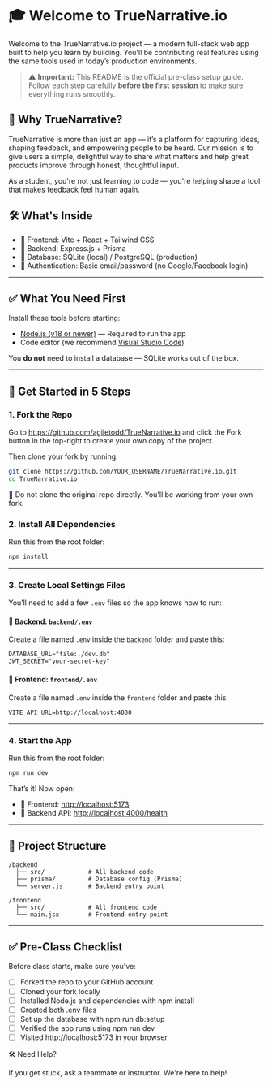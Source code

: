 # 🎓 Welcome to TrueNarrative.io

Welcome to the TrueNarrative.io project — a modern full-stack web app built to help you learn by building. You'll be contributing real features using the same tools used in today’s production environments.

> ⚠️ **Important:** This README is the official pre-class setup guide. Follow each step carefully **before the first session** to make sure everything runs smoothly.

## 🌟 Why TrueNarrative?

TrueNarrative is more than just an app — it’s a platform for capturing ideas, shaping feedback, and empowering people to be heard. Our mission is to give users a simple, delightful way to share what matters and help great products improve through honest, thoughtful input.

As a student, you're not just learning to code — you're helping shape a tool that makes feedback feel human again.

## 🛠 What's Inside

- 🗾 Frontend: Vite + React + Tailwind CSS
- 🔧 Backend: Express.js + Prisma
- 📀 Database: SQLite (local) / PostgreSQL (production)
- 🔐 Authentication: Basic email/password (no Google/Facebook login)

---

## ✅ What You Need First

Install these tools before starting:

- [Node.js (v18 or newer)](https://nodejs.org/en) — Required to run the app
- Code editor (we recommend [Visual Studio Code](https://code.visualstudio.com/))

You **do not** need to install a database — SQLite works out of the box.

---

## 🚀 Get Started in 5 Steps

### 1. Fork the Repo

Go to https://github.com/agiletodd/TrueNarrative.io and click the Fork button in the top-right to create your own copy of the project.

Then clone your fork by running:

```bash
git clone https://github.com/YOUR_USERNAME/TrueNarrative.io.git
cd TrueNarrative.io
```

📝 Do not clone the original repo directly. You'll be working from your own fork.

### 2. Install All Dependencies

Run this from the root folder:

```bash
npm install
```

---

### 3. Create Local Settings Files

You’ll need to add a few `.env` files so the app knows how to run:

#### 📂 Backend: `backend/.env`

Create a file named `.env` inside the `backend` folder and paste this:

```
DATABASE_URL="file:./dev.db"
JWT_SECRET="your-secret-key"
```

#### 📂 Frontend: `frontend/.env`

Create a file named `.env` inside the `frontend` folder and paste this:

```
VITE_API_URL=http://localhost:4000
```

---

### 4. Start the App

Run this from the root folder:

```bash
npm run dev
```

That’s it! Now open:

- 🗾 Frontend: [http://localhost:5173](http://localhost:5173)
- 🔌 Backend API: [http://localhost:4000/health](http://localhost:4000/health)

---

## 📁 Project Structure

```
/backend
  ├── src/            # All backend code
  ├── prisma/         # Database config (Prisma)
  └── server.js       # Backend entry point

/frontend
  ├── src/            # All frontend code
  └── main.jsx        # Frontend entry point
```

---

## ✅ Pre-Class Checklist

Before class starts, make sure you've:

- [ ] Forked the repo to your GitHub account
- [ ] Cloned your fork locally
- [ ] Installed Node.js and dependencies with npm install
- [ ] Created both .env files
- [ ] Set up the database with npm run db:setup
- [ ] Verified the app runs using npm run dev
- [ ] Visited http://localhost:5173 in your browser

🛠 Need Help?

If you get stuck, ask a teammate or instructor. We're here to help!
